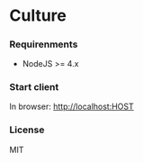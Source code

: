 # Culture
##### 

### Requirenments
* NodeJS >= 4.x

### Start client
In browser:
[http://localhost:HOST](http://localhost:HOST)

### License
MIT